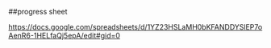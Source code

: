##progress sheet

https://docs.google.com/spreadsheets/d/1YZ23HSLaMH0bKFANDDYSlEP7oAenR6-1HELfaQj5epA/edit#gid=0